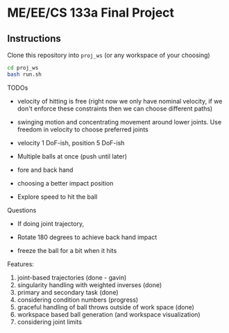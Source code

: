 # ME/EE/CS 133a Final Project

## Instructions

Clone this repository into `proj_ws` (or any workspace of your choosing)

```bash
cd proj_ws
bash run.sh
```

TODOs
- velocity of hitting is free (right now we only have nominal velocity, if we don't enforce these constraints then we can choose different paths)
- swinging motion and concentrating movement around lower joints. Use freedom in velocity to choose preferred joints
- velocity 1 DoF-ish, position 5 DoF-ish

- Multiple balls at once (push until later)

- fore and back hand
- choosing a better impact position
- Explore speed to hit the ball

Questions
- If doing joint trajectory, 

- Rotate 180 degrees to achieve back hand impact
- freeze the ball for a bit when it hits

Features:
1. joint-based trajectories (done - gavin)
2. singularity handling with weighted inverses (done)
3. primary and secondary task (done)
4. considering condition numbers (progress)
5. graceful handling of ball throws outside of work space (done)
6. workspace based ball generation (and workspace visualization)
7. considering joint limits